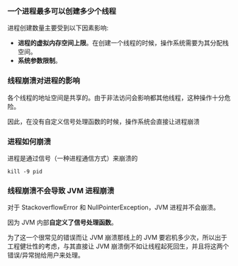 ### 一个进程最多可以创建多少个线程

进程创建数量主要受到以下因素影响:

- **进程的虚拟内存空间上限**。在创建一个线程的时候，操作系统需要为其分配栈空间。
- **系统参数限制**。





### 线程崩溃对进程的影响

各个线程的地址空间是共享的。由于非法访问会影响都其他线程，这种操作十分危险。

因此，在没有自定义信号处理函数的时候，操作系统会直接让进程崩溃









### 进程如何崩溃

进程是通过信号（一种进程通信方式）来崩溃的

```
kill -9 pid
```





### 线程崩溃不会导致 JVM 进程崩溃

对于 StackoverflowError  和 NullPointerException，JVM 进程并不会崩溃。

因为 JVM 内部**自定义了信号处理函数**。

为了这一个很常见的错误而让 JVM 崩溃那线上的 JVM 要宕机多少次，所以出于工程健壮性的考虑，与其直接让 JVM 崩溃倒不如让线程起死回生，并且将这两个错误/异常抛给用户来处理。
